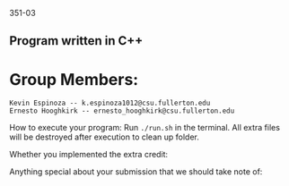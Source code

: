 
351-03 
## Program written in C++

# Group Members:
    Kevin Espinoza -- k.espinoza1012@csu.fullerton.edu
    Ernesto Hooghkirk -- ernesto_hooghkirk@csu.fullerton.edu

How to execute your program:
    Run `./run.sh` in the terminal. All extra files will be destroyed after execution to clean up folder.

Whether you implemented the extra credit:

Anything special about your submission that we should take note of:

